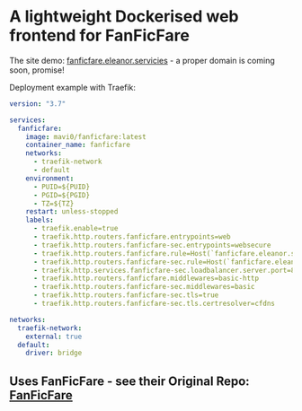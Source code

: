 # A lightweight Dockerised web frontend for FanFicFare

The site demo: [fanficfare.eleanor.servicies](https://fanficfare.eleanor.services) - a proper domain is coming soon, promise!

Deployment example with Traefik:

```yaml
version: "3.7"

services:
  fanficfare:
    image: mavi0/fanficfare:latest
    container_name: fanficfare
    networks:
      - traefik-network
      - default
    environment:
      - PUID=${PUID}
      - PGID=${PGID}
      - TZ=${TZ}
    restart: unless-stopped
    labels:
      - traefik.enable=true
      - traefik.http.routers.fanficfare.entrypoints=web
      - traefik.http.routers.fanficfare-sec.entrypoints=websecure
      - traefik.http.routers.fanficfare.rule=Host(`fanficfare.eleanor.services`)
      - traefik.http.routers.fanficfare-sec.rule=Host(`fanficfare.eleanor.services`)
      - traefik.http.services.fanficfare-sec.loadbalancer.server.port=80
      - traefik.http.routers.fanficfare.middlewares=basic-http
      - traefik.http.routers.fanficfare-sec.middlewares=basic
      - traefik.http.routers.fanficfare-sec.tls=true
      - traefik.http.routers.fanficfare-sec.tls.certresolver=cfdns

networks:
  traefik-network:
    external: true
  default:
    driver: bridge
```


## Uses FanFicFare - see their Original Repo: [FanFicFare](https://github.com/JimmXinu/FanFicFare)
